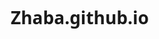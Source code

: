 # Zhaba.github.io

<!DOCTYPE html>
<html lang="ru">
<head>
    <meta charset="UTF-8">
    <meta name="viewport" content="width=device-width, initial-scale=1.0">
    <title>Разработчик Telegram-ботов | Портфолио</title>
    <link href="https://cdnjs.cloudflare.com/ajax/libs/font-awesome/6.0.0/css/all.min.css" rel="stylesheet">
    <link href="https://unpkg.com/aos@2.3.1/dist/aos.css" rel="stylesheet">
    <style>
        /* Основные стили */
        * {
            margin: 0;
            padding: 0;
            box-sizing: border-box;
            font-family: 'Segoe UI', sans-serif;
        }

        :root {
            --primary: #0a0a0a;
            --secondary: #1a1a1a;
            --accent: #00ff88;
            --light: #ffffff;
            --dark: #000000;
        }

        body {
            background-color: var(--dark);
            color: var(--light);
            line-height: 1.6;
            overflow-x: hidden;
        }

        /* Загрузочная анимация */
        .loader-wrapper {
            position: fixed;
            top: 0;
            left: 0;
            width: 100%;
            height: 100%;
            background: var(--dark);
            display: flex;
            justify-content: center;
            align-items: center;
            z-index: 9999;
        }

        .loader {
            width: 100px;
            height: 100px;
            border: 5px solid var(--secondary);
            border-top: 5px solid var(--accent);
            border-radius: 50%;
            animation: spin 1s linear infinite;
        }

        @keyframes spin {
            0% { transform: rotate(0deg); }
            100% { transform: rotate(360deg); }
        }

        /* Боковое меню */
        .side-menu {
            position: fixed;
            right: -300px;
            top: 0;
            width: 300px;
            height: 100%;
            background: rgba(26, 26, 26, 0.95);
            backdrop-filter: blur(10px);
            padding: 40px;
            transition: 0.5s;
            z-index: 1000;
        }

        .menu-btn {
            position: fixed;
            right: 30px;
            top: 30px;
            z-index: 1001;
            background: none;
            border: none;
            color: var(--accent);
            font-size: 30px;
            cursor: pointer;
        }

        .side-menu.active {
            right: 0;
        }

        .side-menu ul {
            list-style: none;
            margin-top: 50px;
        }

        .side-menu ul li {
            margin: 20px 0;
        }

        .side-menu ul li a {
            color: var(--light);
            text-decoration: none;
            font-size: 1.2rem;
            transition: 0.3s;
            display: block;
            padding: 10px;
            border-left: 3px solid transparent;
        }

        .side-menu ul li a:hover {
            color: var(--accent);
            border-left: 3px solid var(--accent);
            padding-left: 20px;
        }

        /* Герой секция */
        .hero {
            height: 100vh;
            display: flex;
            align-items: center;
            justify-content: center;
            position: relative;
            overflow: hidden;
            background: linear-gradient(45deg, var(--primary), var(--dark));
        }

        .hero-content {
            text-align: center;
            z-index: 1;
        }

        .hero h1 {
            font-size: 4.5rem;
            margin-bottom: 20px;
            background: linear-gradient(45deg, var(--accent), #00ffff);
            -webkit-background-clip: text;
            -webkit-text-fill-color: transparent;
        }

        .hero p {
            font-size: 1.5rem;
            max-width: 800px;
            margin: 0 auto 30px;
        }

        /* Кнопки */
        .btn {
            display: inline-block;
            padding: 15px 40px;
            background: transparent;
            color: var(--accent);
            border: 2px solid var(--accent);
            border-radius: 30px;
            font-size: 1.1rem;
            cursor: pointer;
            transition: all 0.3s;
            text-decoration: none;
            margin: 10px;
            position: relative;
            overflow: hidden;
        }

        .btn::before {
            content: '';
            position: absolute;
            top: 0;
            left: -100%;
            width: 100%;
            height: 100%;
            background: var(--accent);
            transition: 0.5s;
            z-index: -1;
        }

        .btn:hover {
            color: var(--dark);
        }

        .btn:hover::before {
            left: 0;
        }

        /* Анимированные частицы */
        .particles {
            position: absolute;
            width: 100%;
            height: 100%;
        }

        .particle {
            position: absolute;
            background: var(--accent);
            border-radius: 50%;
            opacity: 0.3;
            animation: float 15s infinite;
        }

        @keyframes float {
            0% { transform: translateY(0) rotate(0deg); opacity: 0.3; }
            50% { transform: translateY(-100px) rotate(180deg); opacity: 0.6; }
            100% { transform: translateY(0) rotate(360deg); opacity: 0.3; }
        }

        /* Секции */
        section {
            padding: 100px 20px;
            position: relative;
        }

        .section-title {
            font-size: 3rem;
            text-align: center;
            margin-bottom: 50px;
            color: var(--accent);
        }

        /* Карточки навыков */
        .skills-grid {
            display: grid;
            grid-template-columns: repeat(auto-fit, minmax(300px, 1fr));
            gap: 30px;
            max-width: 1400px;
            margin: 0 auto;
        }

        .skill-card {
            background: rgba(255, 255, 255, 0.05);
            padding: 40px;
            border-radius: 20px;
            backdrop-filter: blur(10px);
            transition: 0.5s;
            cursor: pointer;
        }

        .skill-card:hover {
            transform: translateY(-20px);
            background: rgba(255, 255, 255, 0.1);
        }

        .skill-icon {
            font-size: 3rem;
            color: var(--accent);
            margin-bottom: 20px;
        }

        /* Портфолио */
        .portfolio-grid {
            display: grid;
            grid-template-columns: repeat(auto-fit, minmax(350px, 1fr));
            gap: 40px;
            max-width: 1400px;
            margin: 0 auto;
        }

        .project-card {
            position: relative;
            border-radius: 20px;
            overflow: hidden;
            aspect-ratio: 16/9;
        }

        .project-card img {
            width: 100%;
            height: 100%;
            object-fit: cover;
            transition: 0.5s;
        }

        .project-info {
            position: absolute;
            bottom: -100%;
            left: 0;
            width: 100%;
            padding: 30px;
            background: rgba(0, 0, 0, 0.9);
            transition: 0.5s;
        }

        .project-card:hover .project-info {
            bottom: 0;
        }

        .project-card:hover img {
            transform: scale(1.1);
            filter: blur(3px);
        }

        /* Контактная форма */
        .contact-form {
            max-width: 800px;
            margin: 0 auto;
            background: rgba(255, 255, 255, 0.05);
            padding: 50px;
            border-radius: 20px;
            backdrop-filter: blur(10px);
        }

        .form-group {
            margin-bottom: 30px;
        }

        input, textarea {
            width: 100%;
            padding: 15px;
            background: rgba(255, 255, 255, 0.1);
            border: none;
            border-radius: 10px;
            color: var(--light);
            font-size: 1.1rem;
            transition: 0.3s;
        }

        input:focus, textarea:focus {
            background: rgba(255, 255, 255, 0.15);
            outline: none;
        }

        textarea {
            height: 200px;
            resize: vertical;
        }

        /* Футер */
        footer {
            background: var(--primary);
            padding: 50px 20px;
            text-align: center;
        }

        .social-links {
            margin-bottom: 30px;
        }

        .social-links a {
            color: var(--light);
            font-size: 2rem;
            margin: 0 15px;
            transition: 0.3s;
        }

        .social-links a:hover {
            color: var(--accent);
            transform: translateY(-5px);
        }

        /* Медиа запросы */
        @media (max-width: 768px) {
            .hero h1 {
                font-size: 3rem;
            }
            
            .section-title {
                font-size: 2.5rem;
            }
            
            .skill-card {
                padding: 30px;
            }
        }
    </style>
</head>
<body>
    <!-- Загрузочная анимация -->
    <div class="loader-wrapper">
        <div class="loader"></div>
    </div>

    <!-- Боковое меню -->
    <button class="menu-btn" onclick="toggleMenu()">
        <i class="fas fa-bars"></i>
    </button>
    
    <div class="side-menu">
        <ul>
            <li><a href="#home">Главная</a></li>
            <li><a href="#about">Обо мне</a></li>
            <li><a href="#skills">Навыки</a></li>
            <li><a href="#services">Услуги</a></li>
            <li><a href="#portfolio">Портфолио</a></li>
            <li><a href="#contact">Контакты</a></li>
        </ul>
    </div>

    <!-- Главная секция -->
    <section id="home" class="hero">
        <div class="particles" id="particles"></div>
        <div class="hero-content" data-aos="fade-up">
            <h1>Разработчик Telegram-ботов</h1>
            <p>Создаю умных ботов для вашего бизнеса</p>
            <div class="buttons">
                <a href="#portfolio" class="btn">Мои работы</a>
                <a href="#contact" class="btn">Связаться</a>
            </div>
        </div>
    </section>

    <!-- Секция "Обо мне" -->
    <section id="about" data-aos="fade-up">
        <h2 class="section-title">Обо мне</h2>
        <div class="about-content">
            <p>Я специализируюсь на разработке умных и эффективных Telegram-ботов, которые помогают автоматизировать бизнес-процессы и улучшать коммуникацию с клиентами.</p>
        </div>
    </section>

    <!-- Секция навыков -->
    <section id="skills" data-aos="fade-up">
        <h2 class="section-title">Мои навыки</h2>
        <div class="skills-grid">
            <div class="skill-card" data-aos="flip-left">
                <i class="fas fa-robot skill-icon"></i>
                <h3>Telegram Bot API</h3>
                <p>Профессиональная разработка ботов любой сложности</p>
            </div>
            <div class="skill-card" data-aos="flip-left" data-aos-delay="200">
                <i class="fab fa-js skill-icon"></i>
                <h3>JavaScript</h3>
                <p>Создание современных и быстрых решений</p>
            </div>
            <div class="skill-card" data-aos="flip-left" data-aos-delay="400">
                <i class="fab fa-python skill-icon"></i>
                <h3>Python</h3>
                <p>Разработка backend и интеграция с ИИ</p>
            </div>
        </div>
    </section>

    <!-- Секция услуг -->
    <section id="services" data-aos="fade-up">
        <h2 class="section-title">Мои услуги</h2>
        <div class="skills-grid">
            <div class="skill-card" data-aos="zoom-in">
                <i class="fas fa-cogs skill-icon"></i>
                <h3>Автоматизация</h3>
                <p>Автоматизация бизнес-процессов</p>
                <a href="#contact" class="btn">Заказать</a>
            </div>
            <div class="skill-card" data-aos="zoom-in" data-aos-delay="200">
                <i class="fas fa-shopping-cart skill-icon"></i>
                <h3>Магазины</h3>
                <p>Создание магазинов в Telegram</p>
                <a href="#contact" class="btn">Заказать</a>
            </div>
            <div class="skill-card" data-aos="zoom-in" data-aos-delay="400">
                <i class="fas fa-brain skill-icon"></i>
                <h3>ИИ боты</h3>
                <p>Разработка умных ассистентов</p>
                <a href="#contact" class="btn">Заказать</a>
            </div>
        </div>
    </section>

    <!-- Портфолио -->
    <section id="portfolio" data-aos="fade-up">
        <h2 class="section-title">Мои проекты</h2>
        <div class="portfolio-grid">
            <div class="project-card" data-aos="fade-up">
                <img src="https://source.unsplash.com/random/800x600?bot" alt="Проект 1">
                <div class="project-info">
                    <h3>Бот для автоматизации</h3>
                    <p>Автоматизация бизнес-процессов и поддержка клиентов 24/7</p>
                    <a href="#" class="btn">Подробнее</a>
                </div>
            </div>
            <div class="project-card" data-aos="fade-up" data-aos-delay="200">
                <img src="https://source.unsplash.com/random/800x600?ai" alt="Проект 2">
                <div class="project-info">
                    <h3>Умный ассистент</h3>
                    <p>ИИ-бот для персональной поддержки</p>
                    <a href="#" class="btn">Подробнее</a>
                </div>
            </div>
            <div class="project-card" data-aos="fade-up" data-aos-delay="400">
                <img src="https://source.unsplash.com/random/800x600?shop" alt="Проект 3">
                <div class="project-info">
                    <h3>Магазин в Telegram</h3>
                    <p>Автоматизированный магазин с оплатой и CRM</p>
                    <a href="#" class="btn">Подробнее</a>
                </div>
            </div>
        </div>
    </section>

    <!-- Контактная форма -->
    <section id="contact" data-aos="fade-up">
        <h2 class="section-title">Связаться со мной</h2>
        <form class="contact-form" data-aos="zoom-in">
            <div class="form-group">
                <input type="text" placeholder="Ваше имя" required>
            </div>
            <div class="form-group">
                <input type="email" placeholder="Ваш email" required>
            </div>
            <div class="form-group">
                <textarea placeholder="Ваше сообщение" required></textarea>
            </div>
            <button type="submit" class="btn">Отправить</button>
        </form>
    </section>

    <!-- Футер -->
    <footer>
        <div class="social-links">
            <a href="#"><i class="fab fa-telegram"></i></a>
            <a href="#"><i class="fab fa-github"></i></a>
            <a href="#"><i class="fab fa-linkedin"></i></a>
        </div>
        <p>© 2025 Разработчик Telegram-ботов. Все права защищены.</p>
    </footer>

    <script src="https://unpkg.com/aos@2.3.1/dist/aos.js"></script>
    <script>
        // Инициализация AOS
        AOS.init({
            duration: 1000,
            once: true
        });

        // Загрузочная анимация
        window.addEventListener('load', function() {
            const loader = document.querySelector('.loader-wrapper');
            loader.style.opacity = '0';
            setTimeout(() => {
                loader.style.display = 'none';
            }, 1000);
        });

        // Боковое меню
        function toggleMenu() {
            document.querySelector('.side-menu').classList.toggle('active');
        }

        // Создание частиц
        function createParticles() {
            const particlesContainer = document.getElementById('particles');
            for(let i = 0; i < 50; i++) {
                const particle = document.createElement('div');
                particle.className = 'particle';
                particle.style.left = Math.random() * 100 + '%';
                particle.style.top = Math.random() * 100 + '%';
                particle.style.width = Math.random() * 5 + 'px';
                particle.style.height = particle.style.width;
                particle.style.animationDelay = Math.random() * 5 + 's';
                particlesContainer.appendChild(particle);
            }
        }
        createParticles();

        // Плавная прокрутка
        document.querySelectorAll('a[href^="#"]').forEach(anchor => {
            anchor.addEventListener('click', function (e) {
                e.preventDefault();
                document.querySelector(this.getAttribute('href')).scrollIntoView({
                    behavior: 'smooth'
                });
                if(document.querySelector('.side-menu').classList.contains('active')) {
                    document.querySelector('.side-menu').classList.remove('active');
                }
            });
        });
    </script>
</body>
</html>